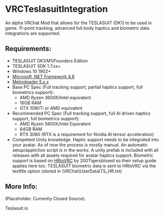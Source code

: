 # VRCTeslasuitIntegration
An alpha VRChat Mod that allows for the TESLASUIT (DK1) to be used in game. 11-point tracking, advanced full body haptics and biometric data integrations are supported.

## Requirements:

- TESLASUIT DK1/M1/Founders Edition
- TESLASUIT SDK 1.7.xx+
- Windows 10 1902+
- [Microsoft .NET Framework 4.8](https://dotnet.microsoft.com/en-us/download/dotnet-framework/net48)
- [Melonloader 5.x.x](https://github.com/LavaGang/MelonLoader)
- Base PC Spec (Full tracking support, partial haptics support, full biometrics support):
  - AMD Ryzen 3600X/Intel equivalent
  - 16GB RAM
  - GTX 1080Ti or AMD equivalent
- Recommended PC Spec (Full tracking support, full AI driven haptics support, full biometrics support):
  - AMD Ryzen 5800X/Intel Equivalent
  - 64GB RAM
  - RTX 3080 (RTX is a requirement for Nvidia AI tensor acceleration)
- Competent Unity knowledge. Haptic support needs to be integrated into your avatar. As of now the process is mostly manual. An automatic setup/appliction script is in the works. A unity prefab is included with all releases with all assets required for avatar haptics support. Biometric support is based on [HRtoVRC](https://github.com/200Tigersbloxed/UnityMods/tree/main/HRtoVRChat) by 200Tigersbloxed so their setup guide applies here too. TESLASUIT biometric data is sent to HRtoVRC via the textfile option (stored in \VRChat\UserData\TS_HR.txt)

## More Info:

(Placeholder. Currently Closed Source).

Teslasuit.io
